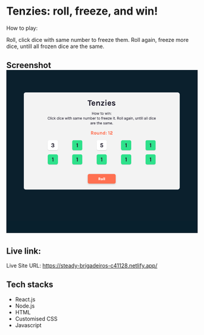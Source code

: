 # Tenzies: roll, freeze, and win!

How to play:

Roll, click dice with same number to freeze them. Roll again, freeze more dice, untill all frozen dice are the same.

## Screenshot ![Preview](https://github.com/HelmerR302/tenzies_game/blob/main/tenzies_preview.png?raw=true)

## Live link:

Live Site URL: https://steady-brigadeiros-c41128.netlify.app/

## Tech stacks

- React.js
- Node.js
- HTML
- Customised CSS
- Javascript
